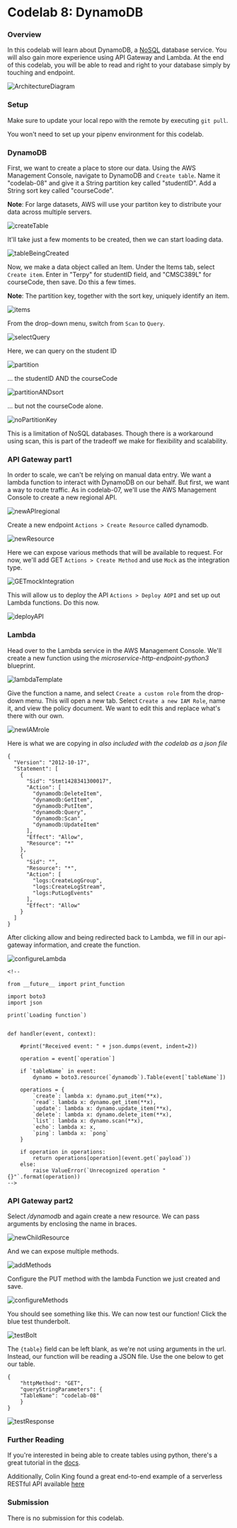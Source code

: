 # Codelab 8: DynamoDB

### Overview

In this codelab will learn about DynamoDB, a [NoSQL](https://aws.amazon.com/nosql/) database service. You will also gain more experience using API Gateway and Lambda. At the end of this codelab, you will be able to read and right to your database simply by touching and endpoint.

![ArchitectureDiagram](../../../media/codelabs/codelab-08/archCL8.png) 

<!-- 
### Due Date

This code is due on *Thursday, April 26nd at 11:59:59PM*.
 -->

### Setup

Make sure to update your local repo with the remote by executing `git pull`. 

You won't need to set up your pipenv environment for this codelab.


### DynamoDB

First, we want to create a place to store our data. Using the AWS Management Console, navigate to DynamoDB and `Create table`. Name it "codelab-08" and give it a String partition key called "studentID". Add a String sort key called "courseCode".

**Note**: For large datasets, AWS will use your partiton key to distribute your data across multiple servers.

![createTable](../../../media/codelabs/codelab-08/createTable.png)  

It'll take just a few moments to be created, then we can start loading data.

![tableBeingCreated](../../../media/codelabs/codelab-08/tableBeingCreated.png)

Now, we make a data object called an Item. Under the Items tab, select `Create item`. Enter in "Terpy" for studentID field, and "CMSC389L" for courseCode, then save. Do this a few times.

**Note**: The partition key, together with the sort key, uniquely identify an item.

![items](../../../media/codelabs/codelab-08/items.png)

From the drop-down menu, switch from `Scan` to `Query`.

![selectQuery](../../../media/codelabs/codelab-08/selectQuery.png)

Here, we can query on the student ID

![partition](../../../media/codelabs/codelab-08/partition.png)

... the studentID AND the courseCode

![partitionANDsort](../../../media/codelabs/codelab-08/partitionANDsort.png)

... but not the courseCode alone.

![noPartitionKey](../../../media/codelabs/codelab-08/noPartitionKey.png)

This is a limitation of NoSQL databases. Though there is a workaround using scan, this is part of the tradeoff we make for flexibility and scalability.


### API Gateway part1

In order to scale, we can't be relying on manual data entry. We want a lambda function to interact with DynamoDB on our behalf. But first, we want a way to route traffic. As in codelab-07, we'll use the AWS Management Console to create a new regional API. 

![newAPIregional](../../../media/codelabs/codelab-08/newAPIregional.png)

Create a new endpoint `Actions > Create Resource` called dynamodb.

![newResource](../../../media/codelabs/codelab-08/newResource.png)

Here we can expose various methods that will be available to request. For now, we'll add GET `Actions > Create Method` and use `Mock` as the integration type.

![GETmockIntegration](../../../media/codelabs/codelab-08/GETmockIntegration.png)

This will allow us to deploy the API `Actions > Deploy AOPI` and set up out Lambda functions. Do this now.

![deployAPI](../../../media/codelabs/codelab-08/deployAPI.png)

### Lambda

Head over to the Lambda service in the AWS Management Console. We'll create a new function using the _microservice-http-endpoint-python3_ blueprint.

![lambdaTemplate](../../../media/codelabs/codelab-08/lambdaTemplate.png)

Give the function a name, and select `Create a custom role` from the drop-down menu. This will open a new tab. Select `Create a new IAM Role`, name it, and view the policy document. We want to edit this and replace what's there with our own.

![newIAMrole](../../../media/codelabs/codelab-08/newIAMrole.png)

Here is what we are copying in *also included with the codelab as a json file*

```
{
  "Version": "2012-10-17",
  "Statement": [
    {
      "Sid": "Stmt1428341300017",
      "Action": [
        "dynamodb:DeleteItem",
        "dynamodb:GetItem",
        "dynamodb:PutItem",
        "dynamodb:Query",
        "dynamodb:Scan",
        "dynamodb:UpdateItem"
      ],
      "Effect": "Allow",
      "Resource": "*"
    },
    {
      "Sid": "",
      "Resource": "*",
      "Action": [
        "logs:CreateLogGroup",
        "logs:CreateLogStream",
        "logs:PutLogEvents"
      ],
      "Effect": "Allow"
    }
  ]
}
```

After clicking allow and being redirected back to Lambda, we fill in our api-gateway information, and create the function.

![configureLambda](../../../media/codelabs/codelab-08/configureLambda.png)

```
<!-- 

from __future__ import print_function

import boto3
import json

print(`Loading function`)


def handler(event, context):
    
    #print("Received event: " + json.dumps(event, indent=2))

    operation = event[`operation`]

    if `tableName` in event:
        dynamo = boto3.resource(`dynamodb`).Table(event[`tableName`])

    operations = {
        `create`: lambda x: dynamo.put_item(**x),
        `read`: lambda x: dynamo.get_item(**x),
        `update`: lambda x: dynamo.update_item(**x),
        `delete`: lambda x: dynamo.delete_item(**x),
        `list`: lambda x: dynamo.scan(**x),
        `echo`: lambda x: x,
        `ping`: lambda x: `pong`
    }

    if operation in operations:
        return operations[operation](event.get(`payload`))
    else:
        raise ValueError(`Unrecognized operation "{}"`.format(operation))
-->
```

### API Gateway part2

Select _/dynamodb_ and again create a new resource. We can pass arguments by enclosing the name in braces.

![newChildResource](../../../media/codelabs/codelab-08/newChildResource.png)

And we can expose multiple methods.

![addMethods](../../../media/codelabs/codelab-08/addMethods.png)

Configure the PUT method with the lambda Function we just created and save.

![configureMethods](../../../media/codelabs/codelab-08/configureMethods.png)

You should see something like this. We can now test our function! Click the blue test thunderbolt.

![testBolt](../../../media/codelabs/codelab-08/testBolt.png)

The `{table}` field can be left blank, as we're not using arguments in the url. Instead, our function will be reading a JSON file. Use the one below to get our table.

```
{
	"httpMethod": "GET",
	"queryStringParameters": {
	"TableName": "codelab-08"
    }
}
```

![testResponse](../../../media/codelabs/codelab-08/testResponse.png)

### Further Reading

If you're interested in being able to create tables using python, there's a great tutorial in the  [docs](https://docs.aws.amazon.com/amazondynamodb/latest/developerguide/GettingStarted.Python.html). 

Additionally, Colin King found a great end-to-end example of a serverless RESTful API available [here](https://github.com/serverless/examples/tree/master/aws-python-rest-api-with-dynamodb)

### Submission

There is no submission for this codelab.

<!-- 
You will be submitting a text file called `arn.txt` containing only the Amazon Resource Number (ARN) of your API Gateway.

Submit this assignment to `codelab8` on the submit server. Upload a zipped directory with the file:

```
<directory id>.zip
	arn.txt
```
 -->